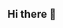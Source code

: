 ## Hi there 👋

<!--
**CloudwareV2/CloudWareV2**  is a repositor for the cloudwareV2 script partnered with rainware
